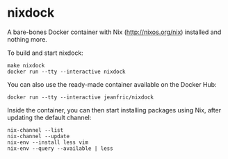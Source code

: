 nixdock
=======

A bare-bones Docker container with Nix (http://nixos.org/nix) installed and
nothing more.

To build and start nixdock:

```
make nixdock
docker run --tty --interactive nixdock
```

You can also use the ready-made container available on the Docker Hub:

```
docker run --tty --interactive jeanfric/nixdock
```


Inside the container, you can then start installing packages using Nix, after
updating the default channel:

```
nix-channel --list
nix-channel --update
nix-env --install less vim
nix-env --query --available | less
```
